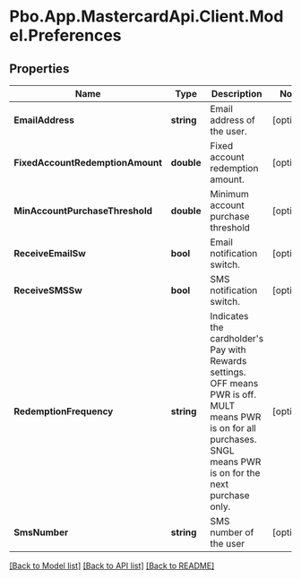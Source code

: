 # Pbo.App.MastercardApi.Client.Model.Preferences
## Properties

Name | Type | Description | Notes
------------ | ------------- | ------------- | -------------
**EmailAddress** | **string** | Email address of the user. | [optional] 
**FixedAccountRedemptionAmount** | **double** | Fixed account redemption amount. | [optional] 
**MinAccountPurchaseThreshold** | **double** | Minimum account purchase threshold | [optional] 
**ReceiveEmailSw** | **bool** | Email notification switch. | [optional] 
**ReceiveSMSSw** | **bool** | SMS notification switch. | [optional] 
**RedemptionFrequency** | **string** | Indicates the cardholder&#39;s Pay with Rewards settings. OFF means PWR is off. MULT means PWR is on for all purchases. SNGL means PWR is on for the next purchase only. | [optional] 
**SmsNumber** | **string** | SMS number of the user | [optional] 

[[Back to Model list]](../README.md#documentation-for-models) [[Back to API list]](../README.md#documentation-for-api-endpoints) [[Back to README]](../README.md)


